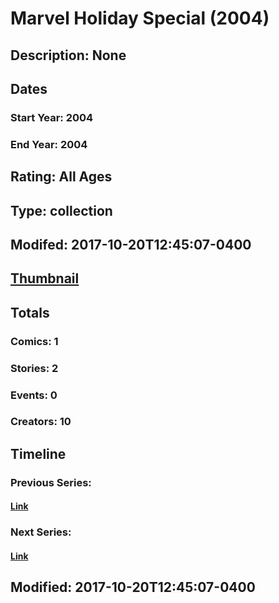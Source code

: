 # Marvel Holiday Special (2004)
## Description: None
## Dates
### Start Year: 2004
### End Year: 2004
## Rating: All Ages
## Type: collection
## Modifed: 2017-10-20T12:45:07-0400
## [Thumbnail](http://i.annihil.us/u/prod/marvel/i/mg/f/40/4bc65a9ce5d3a.jpg)
## Totals
### Comics: 1
### Stories: 2
### Events: 0
### Creators: 10
## Timeline
### Previous Series: 
#### [Link]()
### Next Series: 
#### [Link]()
## Modified: 2017-10-20T12:45:07-0400